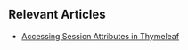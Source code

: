 ## Relevant Articles
- [Accessing Session Attributes in Thymeleaf](https://www.baeldung.com/thymeleaf-accessing-session-attributes)
